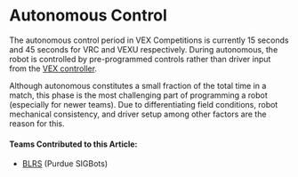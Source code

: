 # Autonomous Control

The autonomous control period in VEX Competitions is currently 15 seconds and 45 seconds for VRC and VEXU respectively. During autonomous, the robot is controlled by pre-programmed controls rather than driver input from the [VEX controller](../electronics/vex-electronics/vex-joystick.md).

Although autonomous constitutes a small fraction of the total time in a match, this phase is the most challenging part of programming a robot \(especially for newer teams\). Due to differentiating field conditions, robot mechanical consistency, and driver setup among other factors are the reason for this.  

#### Teams Contributed to this Article:

* [BLRS](https://purduesigbots.com/) \(Purdue SIGBots\)

